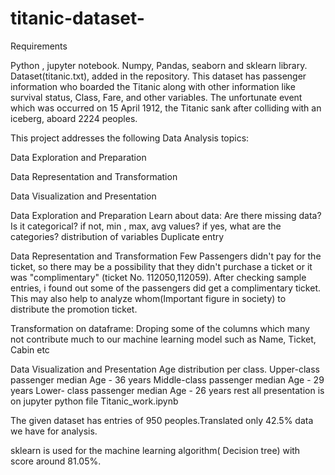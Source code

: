 # titanic-dataset-
Requirements

Python , jupyter notebook.
Numpy, Pandas, seaborn and sklearn library.
Dataset(titanic.txt), added in the repository.
This dataset has passenger information who boarded the Titanic along with other information like survival status, Class, Fare, and other variables. The unfortunate event which was occurred on 15 April 1912, the Titanic sank after colliding with an iceberg, aboard 2224 peoples.

This project addresses the following Data Analysis topics:

Data Exploration and Preparation

Data Representation and Transformation

Data Visualization and Presentation

Data Exploration and Preparation Learn about data: Are there missing data? Is it categorical? if not, min , max, avg values? if yes, what are the categories? distribution of variables Duplicate entry

Data Representation and Transformation Few Passengers didn't pay for the ticket, so there may be a possibility that they didn't purchase a ticket or it was "complimentary" (ticket No. 112050,112059). After checking sample entries, i found out some of the passengers did get a complimentary ticket. This may also help to analyze whom(Important figure in society) to distribute the promotion ticket.

Transformation on dataframe: Droping some of the columns which many not contribute much to our machine learning model such as Name, Ticket, Cabin etc

Data Visualization and Presentation Age distribution per class.
Upper-class passenger median Age - 36 years Middle-class passenger median Age - 29 years Lower- class passenger median Age - 26 years
rest all presentation is on jupyter python file Titanic_work.ipynb

The given dataset has entries of 950 peoples.Translated only 42.5% data we have for analysis.

sklearn is used for the machine learning algorithm( Decision tree) with score around 81.05%.
